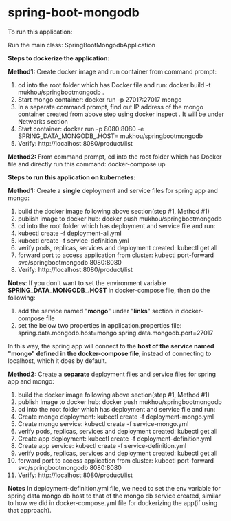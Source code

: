 # spring-boot-mongodb

To run this application:

Run the main class: SpringBootMongodbApplication

**Steps to dockerize the application:**

**Method1:**
Create docker image and run container from command prompt:
1. cd into the root folder which has Docker file and run: docker build -t mukhou/springbootmongodb .
2. Start mongo container: docker run -p 27017:27017 mongo
3. In a separate command prompt, find out IP address of the mongo container created from above step using docker inspect <containerid>. It will be under Networks section 
4. Start container: docker run -p 8080:8080 -e SPRING_DATA_MONGODB_.HOST=<IPaddress>  mukhou/springbootmongodb
3. Verify: http://localhost:8080/product/list

**Method2:**
From command prompt, cd into the root folder which has Docker file and directly run this command: docker-compose up

**Steps to run this application on kubernetes:**

**Method1:**
Create a **single** deployment and service files for spring app and mongo:
1. build the docker image following above section(step #1, Method #1)
2. publish image to docker hub: docker push mukhou/springbootmongodb
3. cd into the root folder which has deployment and service file and run:
4. kubectl create -f deployment-all.yml
5. kubectl create -f service-definition.yml
6. verify pods, replicas, services and deployment created: kubectl get all
7. forward port to access application from cluster: kubectl port-forward svc/springbootmongodb 8080:8080
8. Verify: http://localhost:8080/product/list

**Notes**: If you don't want to set the environment variable **SPRING_DATA_MONGODB_.HOST** in docker-compose file,  then do the following:
1. add the service named "**mongo**" under "**links**" section in docker-compose file 
2. set the below two properties in application.properties file:
   spring.data.mongodb.host=mongo
   spring.data.mongodb.port=27017

In this way, the spring app will connect to the **host of the service named "mongo" defined in the docker-compose file**, instead
of connecting to localhost, which it does by default.


**Method2:**
Create a **separate** deployment files and service files for spring app and mongo:
1. build the docker image following above section(step #1, Method #1)
2. publish image to docker hub: docker push mukhou/springbootmongodb
3. cd into the root folder which has deployment and service file and run:
4. Create mongo deployment: kubectl create -f deployment-mongo.yml
5. Create mongo service: kubectl create -f service-mongo.yml
6. verify pods, replicas, services and deployment created: kubectl get all
7. Create app deployment: kubectl create -f deployment-definition.yml
8. Create app service: kubectl create -f service-definition.yml
9. verify pods, replicas, services and deployment created: kubectl get all
10. forward port to access application from cluster: kubectl port-forward svc/springbootmongodb 8080:8080
11. Verify: http://localhost:8080/product/list


**Notes**
In deployment-definition.yml file, we need to set the env variable for spring data mongo db host to that of the 
mongo db service created, similar to how we did in docker-compose.yml file for dockerizing the app(if using that approach).

